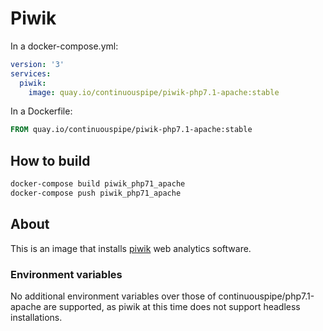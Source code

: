# Piwik

In a docker-compose.yml:
```yml
version: '3'
services:
  piwik:
    image: quay.io/continuouspipe/piwik-php7.1-apache:stable
```

In a Dockerfile:
```Dockerfile
FROM quay.io/continuouspipe/piwik-php7.1-apache:stable
```

## How to build
```bash
docker-compose build piwik_php71_apache
docker-compose push piwik_php71_apache
```

## About

This is an image that installs [piwik](http://piwik.org) web analytics software.


### Environment variables

No additional environment variables over those of continuouspipe/php7.1-apache are supported, as piwik at this time does not support headless installations.



